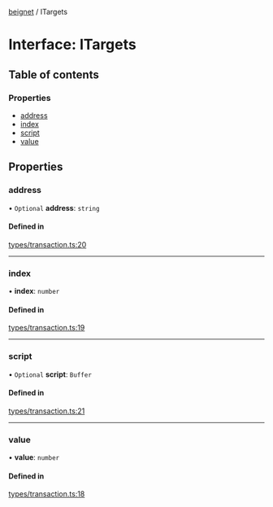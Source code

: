 [beignet](../README.md) / ITargets

# Interface: ITargets

## Table of contents

### Properties

- [address](ITargets.md#address)
- [index](ITargets.md#index)
- [script](ITargets.md#script)
- [value](ITargets.md#value)

## Properties

### address

• `Optional` **address**: `string`

#### Defined in

[types/transaction.ts:20](https://github.com/synonymdev/beignet/blob/e4162f7/src/types/transaction.ts#L20)

___

### index

• **index**: `number`

#### Defined in

[types/transaction.ts:19](https://github.com/synonymdev/beignet/blob/e4162f7/src/types/transaction.ts#L19)

___

### script

• `Optional` **script**: `Buffer`

#### Defined in

[types/transaction.ts:21](https://github.com/synonymdev/beignet/blob/e4162f7/src/types/transaction.ts#L21)

___

### value

• **value**: `number`

#### Defined in

[types/transaction.ts:18](https://github.com/synonymdev/beignet/blob/e4162f7/src/types/transaction.ts#L18)
